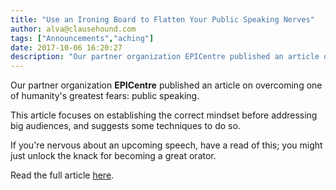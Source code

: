 ```yaml
---
title: "Use an Ironing Board to Flatten Your Public Speaking Nerves"
author: alva@clausehound.com
tags: ["Announcements","aching"]
date: 2017-10-06 16:20:27
description: "Our partner organization EPICentre published an article on overcoming one of humanity's greatest fears: public speaking."
---
```




Our partner organization **EPICentre** published an article on overcoming one of humanity's greatest fears: public speaking.

This article focuses on establishing the correct mindset before addressing big audiences, and suggests some techniques to do so.

If you're nervous about an upcoming speech, have a read of this; you might just unlock the knack for becoming a great orator.

Read the full article [here](http://www.epicentreuwindsor.ca/ironing-board-to-flatten-your-public-speaking-nerves/).
